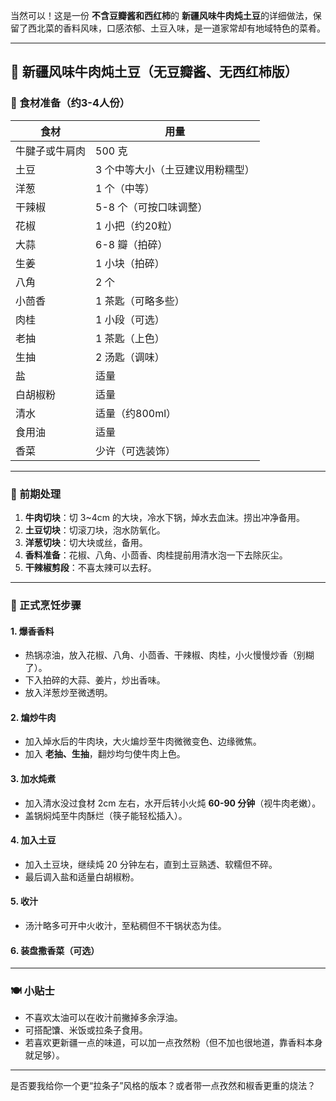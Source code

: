 当然可以！这是一份 **不含豆瓣酱和西红柿**的 **新疆风味牛肉炖土豆**的详细做法，保留了西北菜的香料风味，口感浓郁、土豆入味，是一道家常却有地域特色的菜肴。

---

## 🍲 新疆风味牛肉炖土豆（无豆瓣酱、无西红柿版）

### 🧂 食材准备（约3-4人份）

| 食材      | 用量                |
| ------- | ----------------- |
| 牛腱子或牛肩肉 | 500 克             |
| 土豆      | 3 个中等大小（土豆建议用粉糯型） |
| 洋葱      | 1 个（中等）           |
| 干辣椒     | 5-8 个（可按口味调整）     |
| 花椒      | 1 小把（约20粒）        |
| 大蒜      | 6-8 瓣（拍碎）         |
| 生姜      | 1 小块（拍碎）          |
| 八角      | 2 个               |
| 小茴香     | 1 茶匙（可略多些）        |
| 肉桂      | 1 小段（可选）          |
| 老抽      | 1 茶匙（上色）          |
| 生抽      | 2 汤匙（调味）          |
| 盐       | 适量                |
| 白胡椒粉    | 适量                |
| 清水      | 适量（约800ml）        |
| 食用油     | 适量                |
| 香菜      | 少许（可选装饰）          |

---

### 🔪 前期处理

1. **牛肉切块**：切 3\~4cm 的大块，冷水下锅，焯水去血沫。捞出冲净备用。
2. **土豆切块**：切滚刀块，泡水防氧化。
3. **洋葱切块**：切大块或丝，备用。
4. **香料准备**：花椒、八角、小茴香、肉桂提前用清水泡一下去除灰尘。
5. **干辣椒剪段**：不喜太辣可以去籽。

---

### 🍳 正式烹饪步骤

#### 1. 爆香香料

* 热锅凉油，放入花椒、八角、小茴香、干辣椒、肉桂，小火慢慢炒香（别糊了）。
* 下入拍碎的大蒜、姜片，炒出香味。
* 放入洋葱炒至微透明。

#### 2. 煸炒牛肉

* 加入焯水后的牛肉块，大火煸炒至牛肉微微变色、边缘微焦。
* 加入 **老抽、生抽**，翻炒均匀使牛肉上色。

#### 3. 加水炖煮

* 加入清水没过食材 2cm 左右，水开后转小火炖 **60-90 分钟**（视牛肉老嫩）。
* 盖锅焖炖至牛肉酥烂（筷子能轻松插入）。

#### 4. 加入土豆

* 加入土豆块，继续炖 20 分钟左右，直到土豆熟透、软糯但不碎。
* 最后调入盐和适量白胡椒粉。

#### 5. 收汁

* 汤汁略多可开中火收汁，至粘稠但不干锅状态为佳。

#### 6. 装盘撒香菜（可选）

---

### 🍽️ 小贴士

* 不喜欢太油可以在收汁前撇掉多余浮油。
* 可搭配馕、米饭或拉条子食用。
* 若喜欢更新疆一点的味道，可以加一点孜然粉（但不加也很地道，靠香料本身就足够）。

---

是否要我给你一个更“拉条子”风格的版本？或者带一点孜然和椒香更重的烧法？
